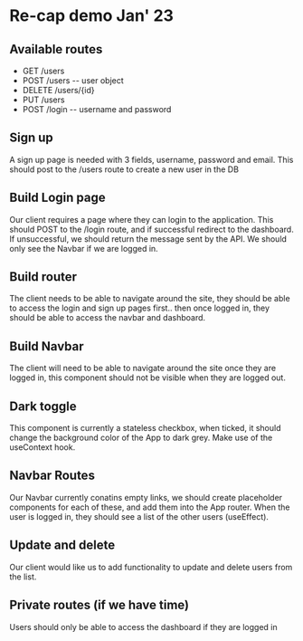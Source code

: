 # Re-cap demo Jan' 23

## Available routes
- GET /users
- POST /users -- user object
- DELETE /users/{id}
- PUT /users
- POST /login -- username and password

## Sign up
A sign up page is needed with 3 fields, username, password and email. This should post to the /users route to create a new user in the DB

## Build Login page
Our client requires a page where they can login to the application. This should POST to the /login route, and if successful redirect to the dashboard. If unsuccessful, we should return the message sent by the API. We should only see the Navbar if we are logged in.

## Build router
The client needs to be able to navigate around the site, they should be able to access the login and sign up pages first.. then once logged in, they should be able to access the navbar and dashboard.

## Build Navbar
The client will need to be able to navigate around the site once they are logged in, this component should not be visible when they are logged out.

## Dark toggle
This component is currently a stateless checkbox, when ticked, it should change the background color of the App to dark grey. Make use of the useContext hook.

## Navbar Routes
Our Navbar currently conatins empty links, we should create placeholder components for each of these, and add them into the App router. When the user is logged in, they should see a list of the other users (useEffect).

## Update and delete
Our client would like us to add functionality to update and delete users from the list. 

## Private routes (if we have time)
Users should only be able to access the dashboard if they are logged in
